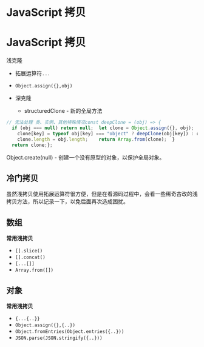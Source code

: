 # JavaScript 拷贝

# JavaScript 拷贝

浅克隆
- 拓展运算符`...`
- `Object.assign({},obj)`

- 深克隆
    - structuredClone - 新的全局方法

```jsx
// 无法处理 类、实例、其他特殊情况const deepClone = (obj) => {
  if (obj === null) return null;  let clone = Object.assign({}, obj);  Object.keys(clone).forEach((key) => {
    clone[key] = typeof obj[key] === "object" ? deepClone(obj[key]) : obj[key];  });  if (Array.isArray(obj)) {
    clone.length = obj.length;    return Array.from(clone);  }
  return clone;};
```

Object.create(null) - 创建一个没有原型的对象，以保护全局对象。

## 冷门拷贝

虽然浅拷贝使用拓展运算符很方便，但是在看源码过程中，会看一些稀奇古改的浅拷贝方法，所以记录一下，以免后面再次造成困扰。

## 数组

**常用浅拷贝**

- `[].slice()`
- `[].concat()`
- `[...[]]`
- `Array.from([])`

## 对象

**常用浅拷贝**

- `{...{..}}`
- `Object.assign({},{..})`
- `Object.fromEntries(Object.entries({..}))`
- `JSON.parse(JSON.stringify({..}))`